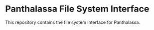 # Panthalassa File System Interface

This repository contains the file system interface for Panthalassa.